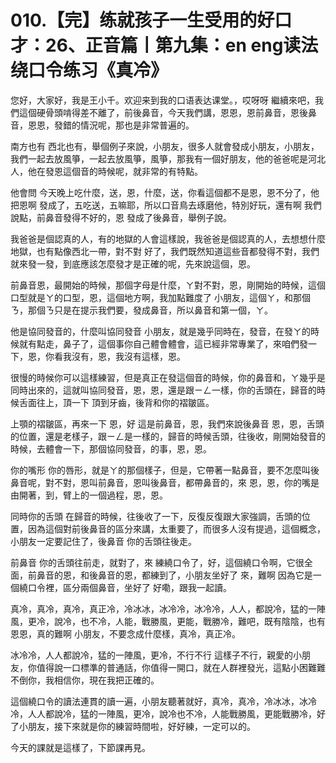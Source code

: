 # 010.【完】练就孩子一生受用的好口才：26、正音篇丨第九集：en eng读法 绕口令练习《真冷》

您好，大家好，我是王小千。欢迎来到我的口语表达课堂。，哎呀呀 繼續來吧，我們這個硬骨頭啃得差不離了，前後鼻音，今天我們講，恩恩，恩前鼻音，恩後鼻音，恩恩，發錯的情況呢，那也是非常普遍的。

南方也有 西北也有，舉個例子來說，小朋友，很多人就會發成小朋友，小朋友，我們一起去放風箏，一起去放風箏，風箏，那我有一個好朋友，他的爸爸呢是河北人，他在發恩這個音的時候呢，就非常的有特點。

他會問 今天晚上吃什麼，送，恩，什麼，送，你看這個都不是恩，恩不分了，他把恩啊 發成了，五吃送，五嘛耶，所以口音鳥去琢磨他，特別好玩，還有啊 我們說點，前鼻音發得不好的，恩 發成了後鼻音，舉例子說。

我爸爸是個認真的人，有的地獄的人會這樣說，我爸爸是個認真的人，去想想什麼地獄，也有點像西北一帶，對不對 好了，我們既然知道這些音都發得不對，我們就來發一發，到底應該怎麼發才是正確的呢，先來說這個，恩。

前鼻音恩，最開始的時候，那個字母是什麼，ㄚ對不對，恩，剛開始的時候，這個口型就是ㄚ的口型，恩，這個地方啊，我加點難度了 小朋友，這個ㄚ，和那個ㄋ，那個ㄋ只是在提示我們要，發成鼻音，所以鼻音和第一個，ㄚ。

他是協同發音的，什麼叫協同發音 小朋友，就是幾乎同時在，發音，在發ㄚ的時候就有點走，鼻子了，這個事你自己體會體會，這已經非常專業了，來咱們發一下，恩，你看我沒有，恩，我沒有這樣，恩。

很慢的時候你可以這樣練習，但是真正在發這個音的時候，你的鼻音和，ㄚ幾乎是同時出來的，這就叫協同發音，恩，恩，還是跟ㄧㄥ一樣，你的舌頭在，歸音的時候舌面往上，頂一下 頂到牙齒，後背和你的褶皺區。

上顎的褶皺區，再來一下 恩，好 這是前鼻音，恩，我們來說後鼻音 恩，恩，舌頭的位置，還是老樣子，跟ㄧㄥ是一樣的，歸音的時候舌頭，往後收，剛開始發音的時候，去體會一下，那個協同發音，的事，恩，恩。

你的嘴形 你的唇形，就是ㄚ的那個樣子，但是，它帶著一點鼻音，要不怎麼叫後鼻音呢，對不對，恩叫前鼻音，恩叫後鼻音，都帶鼻音的，來 恩，恩，你的嘴是由開著，到，臂上的一個過程，恩，恩。

同時你的舌頭 在歸音的時候，往後收了一下，反復反復跟大家強調，舌頭的位置，因為這個對前後鼻音的區分來講，太重要了，而很多人沒有提過，這個概念，小朋友一定要記住了，後鼻音 你的舌頭往後走。

前鼻音 你的舌頭往前走，就對了，來 練繞口令了，好，這個繞口令啊，它很全面，前鼻音的恩，和後鼻音的恩，都練到了，小朋友坐好了 來，難啊 因為它是一個繞口令裡，區分兩個鼻音，坐好了 好嘞，跟我一起讀。

真冷，真冷，真冷，真正冷，冷冰冰，冰冷冷，冰冷冷，人人，都說冷，猛的一陣風，更冷，說冷，也不冷，人能，戰勝風，更能，戰勝冷，難吧，既有陰陰，也有恩恩，真的難啊 小朋友，不要念成什麼樣，真冷，真正冷。

冰冷冷，人人都說冷，猛的一陣風，更冷，不行不行 這樣子不行，親愛的小朋友，你值得說一口標準的普通話，你值得一開口，就在人群裡發光，這點小困難難不倒你，我相信你，現在我把正確的。

這個繞口令的讀法連貫的讀一遍，小朋友聽著就好，真冷，真冷，冷冰冰，冰冷冷，人人都說冷，猛的一陣風，更冷，說冷也不冷，人能戰勝風，更能戰勝冷，好了小朋友，接下來就是你的練習時間啦，好好練，一定可以的。

今天的課就是這樣了，下節課再見。
